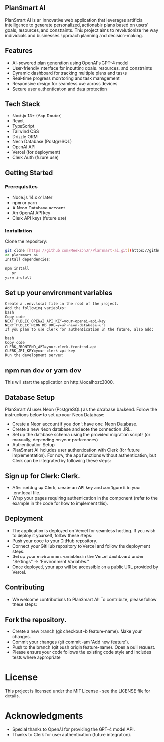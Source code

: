 
## PlanSmart AI

PlanSmart AI is an innovative web application that leverages artificial intelligence to generate personalized, actionable plans based on users' goals, resources, and constraints. This project aims to revolutionize the way individuals and businesses approach planning and decision-making.

## Features

- AI-powered plan generation using OpenAI's GPT-4 model
- User-friendly interface for inputting goals, resources, and constraints
- Dynamic dashboard for tracking multiple plans and tasks
- Real-time progress monitoring and task management
- Responsive design for seamless use across devices
- Secure user authentication and data protection

## Tech Stack

- Next.js 13+ (App Router)
- React
- TypeScript
- Tailwind CSS
- Drizzle ORM
- Neon Database (PostgreSQL)
- OpenAI API
- Vercel (for deployment)
- Clerk Auth (future use)

## Getting Started

### Prerequisites

- Node.js 14.x or later
- npm or yarn
- A Neon Database account
- An OpenAI API key
- Clerk API keys (future use)

### Installation

Clone the repository:

```bash
git clone [https://github.com/MeeksonJr/PlanSmart-ai.git](https://github.com/MeeksonJr/plan-smart-ai.git)
cd plansmart-ai
Install dependencies:

npm install
   or
yarn install
```

## Set up your environment variables
```
Create a .env.local file in the root of the project.
Add the following variables:
bash
Copy code
NEXT_PUBLIC_OPENAI_API_KEY=your-openai-api-key
NEXT_PUBLIC_NEON_DB_URL=your-neon-database-url
If you plan to use Clerk for authentication in the future, also add:

bash
Copy code
CLERK_FRONTEND_API=your-clerk-frontend-api
CLERK_API_KEY=your-clerk-api-key
Run the development server:
```
## npm run dev or yarn dev
This will start the application on http://localhost:3000.

## Database Setup
PlanSmart AI uses Neon (PostgreSQL) as the database backend. Follow the instructions below to set up your Neon Database:
- Create a Neon account if you don't have one: Neon Database.
- Create a new Neon database and note the connection URL.
- Set up the database schema using the provided migration scripts (or manually, depending on your preferences).
- Authentication Setup
- PlanSmart AI includes user authentication with Clerk (for future implementation). For now, the app functions without authentication, but Clerk can be integrated by following these steps:

## Sign up for Clerk: Clerk.
- After setting up Clerk, create an API key and configure it in your .env.local file.
- Wrap your pages requiring authentication in the <ClerkProvider /> component (refer to the example in the code for how to implement this).

## Deployment
- The application is deployed on Vercel for seamless hosting. If you wish to deploy it yourself, follow these steps:
- Push your code to your GitHub repository.
- Connect your GitHub repository to Vercel and follow the deployment steps.
- Set up your environment variables in the Vercel dashboard under "Settings" → "Environment Variables."
- Once deployed, your app will be accessible on a public URL provided by Vercel.

## Contributing
- We welcome contributions to PlanSmart AI! To contribute, please follow these steps:

## Fork the repository.
- Create a new branch (git checkout -b feature-name).
Make your changes.
- Commit your changes (git commit -am 'Add new feature').
- Push to the branch (git push origin feature-name).
Open a pull request.
- Please ensure your code follows the existing code style and includes tests where appropriate.

# License
This project is licensed under the MIT License - see the LICENSE file for details.

# Acknowledgments
- Special thanks to OpenAI for providing the GPT-4 model API.
- Thanks to Clerk for user authentication (future integration).
